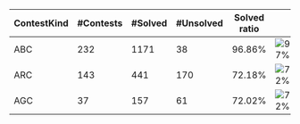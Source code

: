 | ContestKind | #Contests | #Solved | #Unsolved | Solved ratio | |
| - | - | - | - | - | - |
| ABC | 232 | 1171 | 38 | 96.86% | ![97%](https://progress-bar.dev/97?title=Solved) |
| ARC | 143 | 441 | 170 | 72.18% | ![72%](https://progress-bar.dev/72?title=Solved) |
| AGC | 37 | 157 | 61 | 72.02% | ![72%](https://progress-bar.dev/72?title=Solved) |
